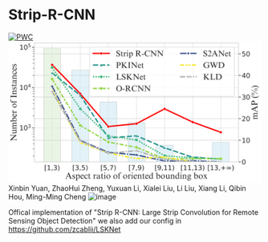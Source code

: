# Strip-R-CNN
[![PWC](https://img.shields.io/endpoint.svg?url=https://paperswithcode.com/badge/strip-r-cnn-large-strip-convolution-for/object-detection-in-aerial-images-on-dota-1)](https://paperswithcode.com/sota/object-detection-in-aerial-images-on-dota-1?p=strip-r-cnn-large-strip-convolution-for)
![Strip-R-CNN](DotaStatis.png)
Xinbin Yuan, ZhaoHui Zheng, Yuxuan Li, Xialei Liu, Li Liu, Xiang Li, Qibin Hou, Ming-Ming Cheng
![image](https://github.com/user-attachments/assets/9023a880-64b2-47b8-933a-8e90965e381c)


Offical implementation of "Strip R-CNN: Large Strip Convolution for Remote Sensing Object Detection"
we also add our config in https://github.com/zcablii/LSKNet
